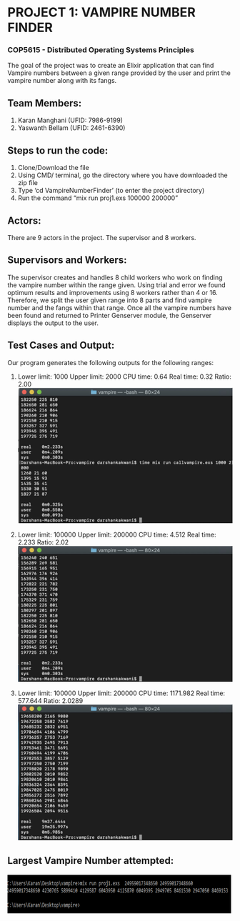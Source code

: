 # PROJECT 1:  VAMPIRE NUMBER FINDER

### COP5615 - Distributed Operating Systems Principles

The goal of the project was to create an Elixir application that can find Vampire numbers between a given range provided by the user and print the vampire number along with its fangs.

## Team Members:

1. Karan Manghani (UFID: 7986-9199)
2. Yaswanth Bellam (UFID: 2461-6390)

## Steps to run the code: 
1.	Clone/Download the file
2.	Using CMD/ terminal, go the directory where you have downloaded the zip file
3.	Type  ‘cd VampireNumberFinder’ (to enter the project directory)
4.	Run the command “mix run proj1.exs 100000 200000” 

## Actors: 
There are 9 actors in the project. The supervisor and 8 workers.

## Supervisors and Workers:
The supervisor creates and handles 8 child workers who work on finding the vampire number within the range given. Using trial and error we found optimum results and improvements using 8 workers rather than 4 or 16. Therefore, we split the user given range into 8 parts and find vampire number and the fangs within that range. Once all the vampire numbers have been found and returned to Printer Genserver module, the Genserver displays the output to the user.

## Test Cases and Output:
 Our program generates the following outputs for the following ranges:
1.	Lower limit: 1000
	Upper limit: 2000
	CPU time: 0.64
	Real time: 0.32
	Ratio: 2.00
![1000-2000](/screenshots/1000-2000.jpeg)

2.	Lower limit: 100000
	Upper limit: 200000
	CPU time: 4.512
	Real time: 2.233
	Ratio: 2.02
![100000-200000](/screenshots/100000-200000.jpeg)

3.	Lower limit: 100000
	Upper limit: 200000
	CPU time: 1171.982
	Real time: 577.644
	Ratio: 2.0289
![10000000-20000000](/screenshots/10000000-20000000.jpeg)

## Largest Vampire Number attempted:
![10000000-20000000](/screenshots/largest.PNG)

